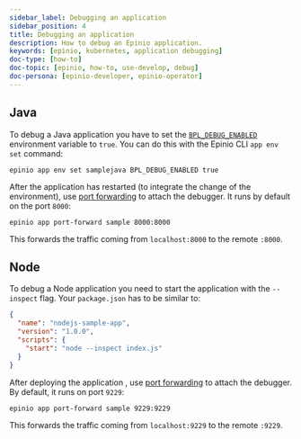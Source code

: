 ```yaml
---
sidebar_label: Debugging an application
sidebar_position: 4
title: Debugging an application
description: How to debug an Epinio application.
keywords: [epinio, kubernetes, application debugging]
doc-type: [how-to]
doc-topic: [epinio, how-to, use-develop, debug]
doc-persona: [epinio-developer, epinio-operator]
---
```


<head>
  <link rel="canonical" href="https://docs.epinio.io/howtos/use-develop/debug"/>
</head>

## Java

To debug a Java application you have to set the
[`BPL_DEBUG_ENABLED`](https://paketo.io/docs/howto/java/#enable-remote-debugging) environment variable to `true`.
You can do this with the Epinio CLI `app env set` command:

```console
epinio app env set samplejava BPL_DEBUG_ENABLED true
```

After the application has restarted (to integrate the change of the environment),
use [port forwarding](../other/port_forwarding.md) to attach the debugger.
It runs by default on the port `8000`:

```console
epinio app port-forward sample 8000:8000
```

This forwards the traffic coming from `localhost:8000` to the remote `:8000`.

## Node

To debug a Node application you need to start the application with the `--inspect` flag.
Your `package.json` has to be similar to:

```json
{
  "name": "nodejs-sample-app",
  "version": "1.0.0",
  "scripts": {
    "start": "node --inspect index.js"
  }
}
```

After deploying the application ,
use [port forwarding](../other/port_forwarding.md)
to attach the debugger.
By default, it runs on port `9229`:

```console
epinio app port-forward sample 9229:9229
```

This forwards the traffic coming from `localhost:9229` to the remote `:9229`.

